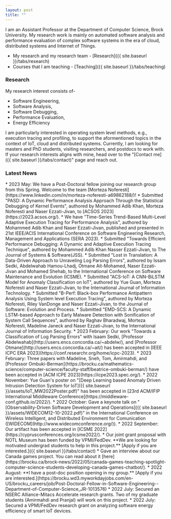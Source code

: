 ```yaml
---
layout: post
title: ""
---
```


I am an Assistant Professor at the Department of Computer Science, Brock University. My research work is mainly on automated software analysis and performance 
evaluation of complex software systems in the era of cloud, distributed systems and Internet of Things. 

* My research and my research team - [Research]({{ site.baseurl }}/tabs/research)
* Courses that I am teaching - [Teaching]({{ site.baseurl }}/tabs/teaching)

### Research
My research interest consists of-

* Software Engineering,
* Software Analysis,
* Software Debugging,
* Performance Evaluation,
* Energy Efficiency 

I am particularly interested in operating system level methods, e.g., execution tracing and profiling, to support the aformentioned topics in the context of IoT, cloud and distributed systems. Currently, I am looking for masters and PhD students, visiting researchers, and postdocs to work with. If your research interests aligns with mine, head over to the "[Contact me]({{ site.baseurl }}/tabs/contact)" page and reach out.

### Latest News
<p></p>
* 2023 May: We have a Post-Doctoral fellow joining our research group from this Spring. Welcome to the team [Morteza Noferesti](https://www.linkedin.com/in/morteza-noferesti-a69862188/)!
* Submitted "PASD: A Dynamic Performance Analysis Approach Through the Statistical Debugging of Kernel Events", authored by Mohammed Adib Khan, Morteza Noferesti and Naser Ezzati-Jivan, to [ACSOS 2023](https://2023.acsos.org/).
* We have "Time-Series Trend-Based Multi-Level Adaptive Execution Tracing for Performance Analysis", authored by Mohammed Adib Khan and Naser Ezzati-Jivan, published and presented in 21st IEEE/ACIS International Conference on Software Engineering Research, Management and Applications (SERA 2023).
* Submitted "Towards Efficient Performance Debugging: A Dynamic and Adaptive Execution Tracing Technique", authored by Mohammed Adib Khan Nasser Ezzati-Jivan, to The Journal of Systems & Software(JSS).
* Submitted "Lost in Translation: A Data-Driven Approach to Unraveling Log Parsing Errors", authored by Issam Sedki, Abdelwahab Hamou-Lhadj, Otmane Ait-Mohamed, Naser Ezzati-Jivan and Mohamed Shehab, to the International Conference on Software Maintenance and Evolution (ICSME).
* Submitted "ACS-IoT: A CNN-BiLSTM Model for Anomaly Classification on IoT", authored by Yue Guan, Morteza Noferesti and Naser Ezzati-Jivan, to the International Journal of Information Technology.
* Submitted "B-Perf: Black-box Performance Antipattern Analysis Using System level Execution Tracing", authored by Morteza Noferesti, Riley VanDonge and Naser Ezzati-Jivan, to the Journal of Software: Evolution and Process.
* Submitted "EMD-SCS: A Dynamic LSTM-based Approach to Early Malware Detection with Sonification of System Call Sequences", authored by Raghav Bharadwaj, Morteza Noferesti, Madeline Janeck and Naser Ezzati-Jivan, to the International Journal of Information Security.
* 2023 February: Our work "Towards a Classification of Log Parsing Errors" with Isaam Sedki, [Professor Abdelwahab](http://users.encs.concordia.ca/~abdelw/), and [Professor Otmane](http://users.encs.concordia.ca/~ait/) has been accepted in [IEEE ICPC ERA 2023](https://conf.researchr.org/home/icpc-2023).
* 2023 February: Three papers with Madeline, Sneh, Tom, Amirmahdi, and [Professor Ombuki-Berman](https://brocku.ca/mathematics-science/computer-science/faculty-staff/beatrice-ombuki-berman/) have been accepted in [ACM ICPE 2023](https://icpe2023.spec.org/).
* 2022 November: Yue Guan's poster on "[Deep Learning based Anomaly Driven Intrusion Detection System for IoT]({{ site.baseurl }}/assets/IoT_MW2022Poster.pdf)" has been accepted in [23rd ACM/IFIP International Middleware Conference](https://middleware-conf.github.io/2022/).
* 2022 October: Gave a keynote talk on "[Observability-Driven Software Development and Operations]({{ site.baseurl }}/assets/WIDECOM12-10-2022.pdf)" in the International Conference on Wireless Intelligent, and Distributed Environment for Comunication ([WIDECOM](http://www.widecomconference.org/)).
* 2022 September: Our artifact has been accepted in [ICSME 2022](https://cyprusconferences.org/icsme2022/).
* Our joint grant proposal with NOTL Museum  has been funded by VPMI/FedDev. **We are looking for motivated undergrad students to help in this project.** [Apply if you are interested.]({{ site.baseurl }}/tabs/contact)
* Gave an interview about our Canada games project. You can read about it [here](https://brocku.ca/brock-news/2022/05/canada-games-teaching-spotlight-computer-science-students-developing-canada-games-chatbot/).
* 2022 August: **I have a post-doc position opening in my group.** [Apply if you are interested.](https://brocku.wd3.myworkdayjobs.com/en-US/brocku_careers/job/Post-Doctoral-Fellow-in-Software-Engineering--Department-of-Computer-Science_JR-1013576)
* 2022 July: Secured an NSERC Alliance-Mitacs Accelerate research grants. Two of my graduate students (Amirmahdi and Pranjal) will work on this project.
* 2022 July: Secured a VPMI/FedDev research grant on analyzing software energy efficiency of smart IoT devices.
